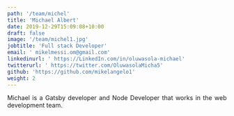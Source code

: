 ```yaml
---
path: '/team/michel'
title: 'Michael Albert'
date: 2019-12-29T15:09:08+10:00
draft: false
image: '/team/michel1.jpg'
jobtitle: 'Full stack Developer'
email: ' mikelmessi.om@gmail.com'
linkedinurl: ' https://LinkedIn.com/in/oluwasola-michael'
twitterurl: ' https://twitter.com/OluwasolaMicha5'
github: 'https://github.com/mikelangelo1'
weight: 2
---
```


<p style='text-align: justify'>
    Michael is a Gatsby developer and Node Developer that works in the web development team.
</p>
